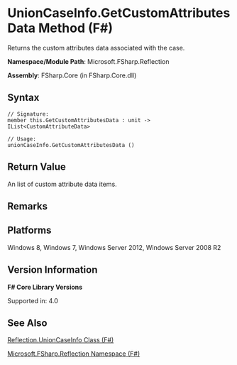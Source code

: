 # UnionCaseInfo.GetCustomAttributesData Method (F#)

Returns the custom attributes data associated with the case.

**Namespace/Module Path**: Microsoft.FSharp.Reflection

**Assembly**: FSharp.Core (in FSharp.Core.dll)


## Syntax

```
// Signature:
member this.GetCustomAttributesData : unit -> IList<CustomAttributeData>

// Usage:
unionCaseInfo.GetCustomAttributesData ()
```

## Return Value
An list of custom attribute data items.


## Remarks

## Platforms
Windows 8, Windows 7, Windows Server 2012, Windows Server 2008 R2


## Version Information
**F# Core Library Versions**

Supported in: 4.0




## See Also
[Reflection.UnionCaseInfo Class &#40;F&#35;&#41;](Reflection.UnionCaseInfo+Class+%28FSharp%29.md)

[Microsoft.FSharp.Reflection Namespace &#40;F&#35;&#41;](Microsoft.FSharp.Reflection+Namespace+%28FSharp%29.md)

